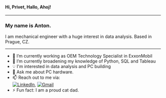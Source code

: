 #### Hi, Privet, Hallo, Ahoj!
---
### My name is Anton.  
I am mechanical engineer with a huge interest in data analysis. Based in Prague, CZ.

---
- 🔭 I’m currently working as OEM Technology Specialist in ExxonMobil
- 🌱 I’m currently broadening my knowledge of Python, SQL and Tableau
- 💡 I'm interested in data analysis and PC building
- 💬 Ask me about PC hardware.
- 📫 Reach out to me via:  
  [![LinkedIn](https://img.shields.io/badge/LinkedIn-0077B5?style=for-the-badge&logo=linkedin&logoColor=white)](https://www.linkedin.com/in/agorskov), [![Gmail](https://img.shields.io/badge/Gmail-D14836?style=for-the-badge&logo=gmail&logoColor=white)](mailto:a.grskv@gmail.com)
- ⚡ Fun fact: I am a proud cat dad.
